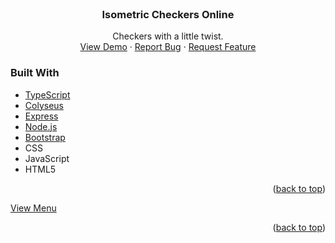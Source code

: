 <br />
<div align="center">
  <h3 align="center">Isometric Checkers Online</h3>

  <p align="center">
    Checkers with a little twist.
    <br />
    <a href="https://mosi-rivera.github.io/IsometricCheckersOnline/">View Demo</a>
    ·
    <a href="https://github.com/Mosi-Rivera/IsometricCheckersOnline/issues">Report Bug</a>
    ·
    <a href="https://github.com/Mosi-Rivera/IsometricCheckersOnline/issues">Request Feature</a>
  </p>
</div>

### Built With

* [TypeScript](https://www.typescriptlang.org/)
* [Colyseus](https://www.colyseus.io/)
* [Express](https://expressjs.com/es/)
* [Node.js](https://nodejs.org/)
* [Bootstrap](https://getbootstrap.com/)
* CSS
* JavaScript
* HTML5

<p align="right">(<a href="#top">back to top</a>)</p>

<a href="https://mosi-rivera.github.io/IsometricCheckersOnline/">View Menu</a>

<p align="right">(<a href="#top">back to top</a>)</p>